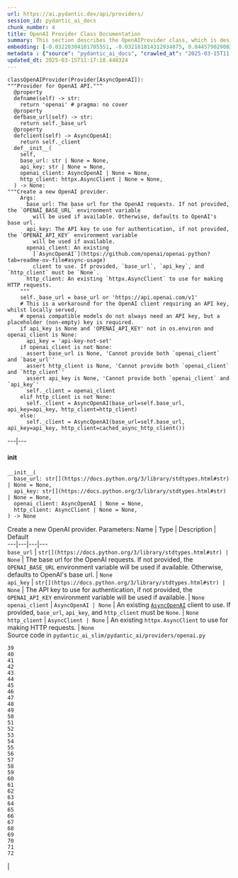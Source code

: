 ```yaml
---
url: https://ai.pydantic.dev/api/providers/
session_id: pydantic_ai_docs
chunk_number: 4
title: OpenAI Provider Class Documentation
summary: This section describes the OpenAIProvider class, which is designed for interfacing with the OpenAI API. Key properties like name, base_url, and client are outlined, along with the __init__ method that initializes the provider with optional parameters for base URL, API key, and existing OpenAI client.
embedding: [-0.03220304101705551, -0.032181814312934875, 0.04457902908325195, -0.04708394780755043, -0.0078119440004229546, -0.027808822691440582, -6.542569462908432e-05, 0.005641370080411434, 0.02948584407567978, -0.03160865604877472, 0.008172822184860706, -0.06444854289293289, 0.030292510986328125, -0.04551306739449501, -0.023117410019040108, -0.01876564882695675, -0.01541160698980093, 0.025770924985408783, -0.01885056123137474, 0.021132582798600197, 0.011728530749678612, 0.015050729736685753, 0.013320638798177242, 0.01821371726691723, -0.013511691242456436, -0.027341805398464203, -0.0015032155206426978, -0.012078793719410896, -0.02999531850218773, -0.019349422305822372, 0.03294602409005165, -0.013479849323630333, -0.018744420260190964, -0.009966596961021423, 0.005848343949764967, -0.024921800941228867, -0.025770924985408783, 0.018277401104569435, 0.02929479070007801, 0.01266256719827652, 0.02171635627746582, -0.07145381718873978, 0.022395655512809753, -0.015231167897582054, -0.019073456525802612, 0.015316080302000046, -0.01779976859688759, 0.024560922756791115, 0.022013548761606216, -0.025898292660713196, -0.024688290432095528, 0.05077763646841049, 0.014541254378855228, -0.03933568671345711, -0.012397215701639652, -0.02130240760743618, 0.02301127091050148, 0.00517700519412756, -0.027830051258206367, 0.010688353329896927, 0.03146005794405937, -0.016143977642059326, -0.017109856009483337, 0.01122966967523098, 0.010046202689409256, 0.006379046943038702, -0.0064851874485611916, 0.0305472481995821, -0.036767084151506424, -0.0008676989818923175, 0.01602722331881523, 0.028912683948874474, -0.04162832349538803, -0.00690974947065115, -0.023457061499357224, -0.012843006290495396, -0.03475041314959526, 0.13042549788951874, 0.015284238383173943, -0.024943027645349503, -0.04644710198044777, 0.00956857018172741, -0.03022882714867592, -0.003913932479918003, 0.0018760341918095946, -0.011484406888484955, -0.09229981899261475, -0.006341897416859865, 0.010614054277539253, -0.019954422488808632, -0.0020206505432724953, -0.03808322921395302, -0.027384260669350624, 0.01700371503829956, 0.047890614718198776, -0.005081478506326675, -0.010587519034743309, 0.013511691242456436, 0.005588299594819546, 0.029910406097769737, 0.0027437331154942513, -0.034219712018966675, -0.036024101078510284, 0.05005588009953499, 0.009414666332304478, -0.007228170987218618, 0.01584678329527378, 0.003802485065534711, 0.007074267137795687, -4.459664978639921e-06, -0.07005275785923004, 0.01653669774532318, 0.06011800467967987, -0.021822495386004448, -0.04381481558084488, 0.010253177024424076, 0.016303187236189842, 0.02638654038310051, -0.012503356672823429, -0.024242499843239784, -0.05965098738670349, -0.04767833277583122, 0.053070273250341415, 0.029103737324476242, 0.020909687504172325, -0.02583460882306099, 0.018648894503712654, -0.024921800941228867, -0.04670184105634689, -0.04954640567302704, -0.02568601258099079, 0.044706396758556366, 0.03744638338685036, -0.007562513928860426, -0.02144039049744606, -0.06839697062969208, -0.039951302111148834, 0.010168264620006084, -0.022077232599258423, 0.010035588406026363, -0.01802266389131546, -0.02906128205358982, 0.027193207293748856, 0.039993759244680405, 0.003086036304011941, -0.033243220299482346, -0.02222583070397377, -0.06444854289293289, -0.010767958126962185, 0.04644710198044777, -0.021238723769783974, 0.008448787033557892, -0.0019808479119092226, 0.020548809319734573, -0.01268379483371973, 0.009971904568374157, 0.00646926648914814, 0.044748853892087936, 0.04218025133013725, -0.013023445382714272, -0.0087831299751997, 0.07867137342691422, -0.028339525684714317, -0.0202940721064806, -0.01982705481350422, 0.0351325199007988, 0.0006172736175358295, -0.016324415802955627, -0.06788749247789383, -0.03617269918322563, 0.0011191193480044603, 0.021291794255375862, -0.06606187671422958, 0.028403209522366524, 0.023372147232294083, -0.030377423390746117, -0.003481409978121519, 0.024157587438821793, -0.028849000111222267, -0.06695345789194107, -0.01811819151043892, 0.03780726343393326, -0.046829208731651306, -0.017895296216011047, -0.047296226024627686, 0.014053008519113064, 3.337622547405772e-05, 0.0264714527875185, 0.04585271701216698, 0.005076171364635229, -1.313281973125413e-05, -0.04704149067401886, -0.001930431229993701, 0.002451846608892083, 0.03530234470963478, -0.026237942278385162, 0.028488121926784515, -0.07115662097930908, 0.05863203853368759, 0.019572315737605095, -0.011431336402893066, -0.03150251507759094, -0.0009473043610341847, -0.05752817541360855, 0.05761308968067169, -0.07616645842790604, -0.007068960461765528, -0.031353916972875595, 0.030334968119859695, 0.0009944041958078742, 0.007934005931019783, -0.05532045289874077, -0.003388536861166358, 0.023860394954681396, -0.0065807136707007885, -0.04865482449531555, -0.00826834887266159, 0.032839883118867874, 0.009202385321259499, 0.028021104633808136, 0.035005152225494385, 0.05065026879310608, -0.018977928906679153, -0.0031391065567731857, 0.04169200733304024, -0.0009711859747767448, 0.005450317170470953, -0.04440920427441597, -0.021737582981586456, 0.0138194989413023, 0.0023244780022650957, 0.045682892203330994, 0.0037069586105644703, 0.0024956294801086187, 0.03409234434366226, -0.007074267137795687, 0.020124247297644615, -0.011282740160822868, 0.04865482449531555, -0.006103081163018942, 0.032606374472379684, 0.0068726004101336, -0.005827115848660469, 0.024433553218841553, 0.045725345611572266, -0.012949146330356598, -0.008586769923567772, -0.055702559649944305, 0.024603378027677536, 0.019009770825505257, 0.05290044844150543, -0.0324365496635437, 0.015868011862039566, 0.004694065544754267, 0.0012166360393166542, -0.025749696418642998, 0.013246339745819569, 0.0025831954553723335, -0.05693379044532776, -0.03725533187389374, 0.022162146866321564, 0.011579933576285839, 0.003945774864405394, -0.02388162352144718, 0.008958262391388416, -0.01603783667087555, -0.02634408324956894, 0.0039325072430074215, -0.008454094640910625, 0.028063559904694557, 0.019657228142023087, 0.014551868662238121, 0.004572004079818726, -0.03538725897669792, 0.005598913878202438, 0.01051322091370821, 0.03874129801988602, 0.01613336242735386, -0.02611057460308075, -0.010996160097420216, -0.016568539664149284, -0.008814971894025803, 0.00020548146858345717, 0.0029825493693351746, 0.033710237592458725, -0.0033381201792508364, 0.0004637015226762742, -0.046234820038080215, -0.05706115812063217, 0.021291794255375862, 0.006310055498033762, 0.015358536504209042, -0.009133393876254559, -0.026959698647260666, 0.012121249921619892, 0.0015682266093790531, 0.03385883569717407, 0.006495801266282797, 0.04665938392281532, 0.0666138082742691, 0.075062595307827, -0.00414744159206748, 0.030653389170765877, 0.006479880306869745, -0.019699685275554657, 0.012726251035928726, 0.022056005895137787, 0.013012831099331379, 0.03897480666637421, -0.015316080302000046, -0.01718415506184101, 0.02301127091050148, 0.004012112505733967, -0.02241688407957554, -0.014658009633421898, 0.018245559185743332, 0.0003137780004180968, 0.013670902699232101, -0.030759530141949654, -0.017407050356268883, -0.08605875074863434, 0.014244060963392258, -0.022247059270739555, 0.0001966917043318972, -0.04266849905252457, 0.03587550297379494, 0.05948116257786751, -0.033243220299482346, -0.020994599908590317, 0.0029931634198874235, 0.030526021495461464, -0.03950551152229309, -0.011176599189639091, 0.009802079759538174, 0.015305466949939728, 0.007329004816710949, 0.05230605974793434, -0.021090125665068626, 0.03596041724085808, 0.015560204163193703, -0.05969344452023506, 0.007859707809984684, -0.04585271701216698, 0.01913714036345482, -0.054598696529865265, 0.021780040115118027, 0.046192366629838943, 0.05476852133870125, -0.010200106538832188, 0.02163144387304783, 0.018266787752509117, 0.02878531627357006, 0.003425686154514551, 0.012832392007112503, -0.04275341331958771, -0.007403302937746048, 0.03521743416786194, -0.020071176812052727, 0.011134142987430096, 0.007482908666133881, -0.03438953682780266, 0.017088627442717552, 0.004720600787550211, -0.0221833735704422, -0.0072759343311190605, -0.017852839082479477, 0.03952673822641373, -0.012025724165141582, -0.0026720883324742317, -0.00884681474417448, 0.013840727508068085, 0.01617581956088543, -0.008820279501378536, -0.012503356672823429, -0.03031373955309391, -0.030993038788437843, 0.014795992523431778, -0.007472294382750988, 0.016876347362995148, -0.0002852527250070125, 0.018086349591612816, -0.0036061250139027834, -0.008146286942064762, -0.016419941559433937, -0.01769362948834896, 0.0031046110671013594, 0.026556365191936493, -0.016855118796229362, -0.02458214946091175, 0.0213448628783226, 0.0138194989413023, -0.027978647500276566, -0.020347142592072487, -0.005540536716580391, -0.011590547859668732, 0.016059065237641335, 0.0015363843413069844, 0.005837730132043362, 0.032924797385931015, 0.03734024241566658, 0.012121249921619892, -0.014169762842357159, 0.012789935804903507, 0.04644710198044777, -0.02269284799695015, -0.031672339886426926, 0.07056223601102829, 0.017895296216011047, -0.005203540436923504, 0.014413885772228241, 0.034028660506010056, -0.03148128464818001, 0.009897605516016483, 0.025303905829787254, 0.003990884404629469, 0.012651952914893627, -0.017035556957125664, -0.008799050934612751, -0.012598882429301739, 0.02037898451089859, -0.007891549728810787, -0.06011800467967987, -0.028721632435917854, -0.04496113583445549, -0.052051324397325516, 0.035514626652002335, 0.007461680565029383, -0.012715637683868408, -0.03850778937339783, -0.023074954748153687, 0.03695813938975334, 0.014350201934576035, -0.02332969196140766, -0.053494833409786224, -0.01409546472132206, -0.008544313721358776, -0.07841663807630539, -0.015188711695373058, 0.015814941376447678, 0.0032611682545393705, 0.006394967902451754, -0.018425999209284782, -0.06941591948270798, -0.017523804679512978, -0.030568476766347885, -0.005261917598545551, 0.009993132203817368, -0.018935473635792732, 0.005832422990351915, 0.0406518280506134, -0.010996160097420216, 0.011240283958613873, 0.007987076416611671, 0.01136765256524086, -0.006214528810232878, -0.04971623048186302, 0.0232023224234581, 0.03275497257709503, -0.037361472845077515, -0.0023868356365710497, 0.04801798239350319, -0.04487622156739235, -0.04003621265292168, 0.012535198591649532, 0.02819092944264412, -0.025431275367736816, -0.028806544840335846, -0.01215309277176857, -0.010555677115917206, -0.0285093504935503, 0.0056519838981330395, 0.02541004680097103, 0.00381309911608696, -0.004510973114520311, -0.05901414155960083, -0.0539618544280529, 0.0003512588737066835, 0.003168295370414853, -0.003502638079226017, 0.018001437187194824, -0.010587519034743309, 0.020134860649704933, -0.06695345789194107, 0.03710673376917839, -0.01166484598070383, 0.024603378027677536, -0.03470795974135399, 0.010900634340941906, 0.016886960715055466, -0.027511630207300186, 0.00956326350569725, 0.05290044844150543, 0.01238660141825676, -0.007153872866183519, 0.0413099005818367, -0.03693690896034241, -0.027830051258206367, 0.02971935272216797, -0.047338683158159256, -0.004479131195694208, 0.004311959724873304, -0.02047451213002205, -0.015560204163193703, 0.054641153663396835, 0.005636062938719988, -0.04653201624751091, -0.009319139644503593, -0.003760028863325715, 0.00194104528054595, 0.03137514367699623, -0.07047732174396515, 0.027617769315838814, -0.008406330831348896, -0.018012050539255142, 0.008995410986244678, 0.0023218244314193726, 0.0230537261813879, -0.00041560656973160803, -0.0039033186621963978, -0.003977616783231497, -0.010157650336623192, -0.001889301696792245, -0.024327412247657776, -0.024284956976771355, -0.0033381201792508364, 0.010566291399300098, -0.03729778900742531, -0.033752694725990295, 0.010725501924753189, 0.032733745872974396, 0.03729778900742531, 0.0046967193484306335, 0.01432897336781025, 0.044748853892087936, -0.04653201624751091, 0.032839883118867874, 0.036851998418569565, -0.032924797385931015, -0.005917335394769907, -0.01931757852435112, -0.06105204299092293, 0.052518341690301895, 0.01042300183326006, -0.009319139644503593, 0.011972653679549694, 0.009749009273946285, -0.0006464622565545142, 0.016579153016209602, 0.02787250652909279, 0.03596041724085808, 0.0344744510948658, 0.002577888546511531, 0.009133393876254559, -0.024136360734701157, 0.026004433631896973, 0.016664065420627594, -0.01411669235676527, -0.0037414543330669403, 0.0651702955365181, -0.016090907156467438, -0.006007554940879345, -0.014180377125740051, 0.030886899679899216, 0.04007866978645325, 0.017226610332727432, 0.009117472916841507, 0.007265320513397455, -0.029740581288933754, -0.034453220665454865, -0.009419973008334637, 0.007472294382750988, 0.008390409871935844, 0.0015456717228516936, 0.004110292531549931, 0.009313832968473434, 0.025473730638623238, -0.002122810808941722, 0.00547685194760561, -0.020209159702062607, 0.03368901088833809, -0.025261450558900833, -0.021663285791873932, -0.02094152942299843, 0.03058970533311367, 0.0071114166639745235, -0.011930197477340698, -0.00914931483566761, 0.0433477982878685, 0.034453220665454865, 0.029082508757710457, -0.010019667446613312, 0.00884681474417448, -0.009955983608961105, -0.03784971684217453, -0.0344744510948658, -0.040418319404125214, 0.0022700808476656675, 0.008347953669726849, -0.027660226449370384, 0.0354933999478817, 0.01872319169342518, -0.012577654793858528, -0.009993132203817368, 0.025070397183299065, -0.0240726750344038, -0.051499392837285995, 0.030695846304297447, 0.007918084971606731, -0.01861705258488655, -0.014445728622376919, 0.017385821789503098, -0.013989323750138283, 0.007796023041009903, 0.01861705258488655, 0.01885056123137474, 0.015963537618517876, -0.040227267891168594, 0.03326444700360298, 0.04256235808134079, -0.0221833735704422, 0.00031908502569422126, -0.014647395350039005, 0.0018985889619216323, 0.05897168815135956, -0.016610994935035706, -0.029358474537730217, -0.041798148304224014, 0.0022899822797626257, -0.018510911613702774, 0.05655168369412422, -0.022247059270739555, 0.019211439415812492, 0.016653452068567276, -0.002122810808941722, 0.0012537852162495255, 0.01783161237835884, 0.0068089161068201065, -0.032691288739442825, -0.01266256719827652, -0.020824775099754333, -0.00014395311882253736, 0.0481453500688076, -0.038189370185136795, -0.004582617897540331, 0.02125995047390461, 0.008316111750900745, -0.042350076138973236, 0.0008849467849358916, 0.032372865825891495, -0.03808322921395302, 0.0006613882724195719, 0.0191265270113945, -0.03725533187389374, -0.00965878926217556, 0.022247059270739555, -0.010826335288584232, -0.009191771037876606, -0.008167514577507973, 0.004572004079818726, 0.043644990772008896, -0.05481097847223282, -0.013193270191550255, -0.008146286942064762, 0.013617832213640213, -0.0007960540824569762, 0.018054507672786713, 0.051499392837285995, 9.295590280089527e-05, -0.026789873838424683, -0.03587550297379494, 0.002730465494096279, 0.035833049565553665, -0.006410888861864805, -0.0016531390137970448, 0.010683045722544193, -0.025579871609807014, 0.04589517042040825, -0.024051448330283165, -0.015655729919672012, 0.026832329109311104, 0.02689601480960846, 0.025303905829787254, -0.03050479292869568, 0.01007804460823536, 0.04162832349538803, -0.027702681720256805, -0.0018070427468046546, 0.0049169608391821384, -0.00022073916625231504, -0.0019184903940185905, -0.013660288415849209, -0.0029745888896286488, -0.023733025416731834, 0.016748977825045586, 0.06962820142507553, 0.003117878455668688, 0.011144757270812988, 0.007053039036691189, 0.020368371158838272, -0.007037118077278137, -0.01527362409979105, -0.014711079187691212, 0.008008304052054882, 0.0029135579243302345, -0.024454781785607338, 0.013840727508068085, -0.025303905829787254, -0.004874504636973143, 0.018924858421087265, -0.017258452251553535, -0.01977398432791233, -0.010311554186046124, -0.016600381582975388, 0.011590547859668732, -0.011346423998475075, 0.003231979673728347, 0.030993038788437843, 0.0100727379322052, -0.002884369343519211, -0.019529860466718674, -0.02343583293259144, 0.012206162326037884, -7.343806373683037e-06, -0.014307745732367039, -0.003255861345678568, -0.012874848209321499, 0.048400089144706726, 0.032181814312934875, -0.03358286991715431, 0.0040704901330173016, -0.026131803169846535, -0.048400089144706726, 0.0007084881654009223, -0.00025904926587827504, 0.008278962224721909, -0.013893797062337399, -0.034686729311943054, -0.011707302182912827, -0.054131679236888885, -0.017226610332727432, -0.0032134049106389284, -0.027554085478186607, 0.014084850437939167, 0.0338163785636425, -0.0025725814048200846, -0.005267224740236998, -0.0014395311009138823, 0.020676178857684135, 0.00919707864522934, 0.006166765931993723, -0.013182655908167362, 0.004192551597952843, 0.019338807091116905, -0.010465458035469055, 0.012789935804903507, 0.02532513439655304, -0.0026203447487205267, 0.0020392253063619137, -0.009419973008334637, 0.030929354950785637, 0.002076374366879463, -0.006930977571755648, -0.0039033186621963978, 0.033986203372478485, -0.019020386040210724, -0.018054507672786713, -0.012694409117102623, -0.019423719495534897, 0.04856991395354271, -0.00011625706974882632, 0.006655012257397175, 0.016005994752049446, 0.0035265195183455944, 0.02920987829566002, 0.009573876857757568, -0.0240726750344038, -0.02282021753489971, -0.022714076563715935, -0.013777042739093304, -0.04954640567302704, 0.011250898241996765, 0.03640620782971382, -0.010433615185320377, 0.009653482586145401, 0.03458058834075928, 0.017863454297184944, -0.007159180007874966, -0.006002247799187899, -0.011898355558514595, 0.004017419647425413, -0.04759342223405838, 0.005224768538028002, 0.020081792026758194, 0.020920300856232643, 0.0029109043534845114, 0.011006774380803108, 0.014371429570019245, -0.04300814867019653, -0.04806043952703476, 0.0049700308591127396, 0.0203259140253067, 0.04598008468747139, -0.003558361902832985, -0.009138700552284718, 0.003141760127618909, 0.01908406987786293, -0.005360097624361515, -0.0012962414184585214, 0.0019569662399590015, -0.02250179648399353, -0.002382855163887143, 0.04848499968647957, 0.005736896302551031, -0.022990042343735695, 0.0013970748987048864, 0.005943870637565851, 0.00748821534216404, -0.017226610332727432, -0.026513908058404922, 0.018606437370181084, 0.005795273929834366, 0.020272843539714813, -0.009605719707906246, 0.03173602372407913, 0.0006521009490825236, -0.02971935272216797, -0.023266008123755455, 0.009579184465110302, 0.015581431798636913, 0.014732307754456997, 0.016950644552707672, -0.022331971675157547, 0.05069272592663765, 0.010131115093827248, 0.016855118796229362, 0.01150563545525074, -0.004975338000804186, 0.018192488700151443, -0.022905129939317703, 0.05430150404572487, 0.0008511145133525133, -0.034729186445474625, 0.020920300856232643, 0.018139420077204704, -0.0276389978826046, -0.058674491941928864, -0.015931695699691772, 0.04542815312743187, 0.003101957496255636, 0.02301127091050148, 0.004877157974988222, -0.0003840960853267461, 0.04194674268364906, -0.043135516345500946, -0.019752755761146545, -0.00262299831956625, -0.03332813084125519, 0.027426717802882195, -0.015231167897582054, -0.003977616783231497, -0.005832422990351915, -0.03385883569717407, 0.03627884015440941, 0.012874848209321499, 0.011123529635369778, -0.034495677798986435, 0.0016093560261651874, 0.0023868356365710497, -0.009350982494652271, -0.036809541285037994, 0.019657228142023087, 0.007212250027805567, -0.03593919053673744, 0.03126900643110275, 0.0221833735704422, 0.02135547809302807, -0.049461495131254196, 0.005609527695924044, -0.030165143311023712, 0.012620110996067524, 0.0429869219660759, -0.01908406987786293, -0.06474573165178299, -0.0167277492582798, -0.01525239646434784, 0.01423344761133194, -0.00187205383554101, -0.002953360788524151, 0.002455826848745346, 0.021695127710700035, -0.03540848568081856, -0.02846689522266388, -0.007955233566462994, -0.02906128205358982, 0.004840008914470673, 0.008225892670452595, 0.029740581288933754, 0.04912184551358223, 0.028997596353292465, 0.009664096869528294, 0.023117410019040108, 0.015316080302000046, 0.010136421769857407, -0.0003429666394367814, -0.0016571192536503077, -0.009350982494652271, 0.051541849970817566, 0.04899447411298752, 0.005248649977147579, -0.027341805398464203, 0.0165473110973835, -0.013118971139192581, 0.016717135906219482, 0.033667780458927155, -0.00857084896415472, -0.0344744510948658, 0.020686792209744453, 0.017852839082479477, 0.023902850225567818, 0.04975868761539459, 0.010778572410345078, -0.009573876857757568, -0.010852870531380177, 0.006373739801347256, -9.967260848497972e-05, -0.015538975596427917, -0.027893735095858574, 0.0053839790634810925, -0.01344800740480423, -0.041564635932445526, 0.0018096963176503778, -0.004866544157266617, -0.012121249921619892, 0.029337245970964432, -0.04039709270000458, 0.010237256065011024, -0.017852839082479477, -0.0038396341260522604, -0.04205288365483284, 0.024242499843239784, -0.006920363754034042, -0.01488090492784977, 0.04398464038968086, -0.018563982099294662, 0.018150033429265022, -0.017683014273643494, -0.025983205065131187, -0.00601816875860095, -0.05782536789774895, -0.01065120380371809, 0.041246216744184494, 0.01788468286395073, 0.023669341579079628, -0.02130240760743618, -0.013893797062337399, -0.044748853892087936, -0.005986326839774847, 0.04173446074128151, 0.006920363754034042, 0.023945307359099388, 0.010173571296036243, 0.0008159554563462734, -0.04048200324177742, 0.0006116348668001592, 0.010465458035469055, 0.00738207483664155, -0.04063060134649277, -0.014658009633421898, -0.009393438696861267, 0.012641338631510735, -0.010624668560922146, 0.022395655512809753, 0.02075047604739666, -0.025303905829787254, -0.016345644369721413, -0.022331971675157547, 0.052942905575037, 0.009239534847438335, -0.010693660005927086, 0.029146194458007812, 0.026768645271658897, 0.04759342223405838, -0.017778541892766953, 0.0007078247726894915, 0.002577888546511531, 0.024794431403279305, -0.0067399246618151665, 0.03022882714867592, 0.011038616299629211, 0.0044340211898088455, 0.010943090543150902, 0.0037653357721865177, 0.0008020245004445314, 0.038061998784542084, 0.020347142592072487, -0.04009989649057388, 0.03358286991715431, 0.03784971684217453, 0.0033487342298030853, -0.017863454297184944, -0.0016703868750482798, 0.00024113805557135493, 0.01588924042880535, -0.017131084576249123, -0.014520026743412018, 0.013777042739093304, -0.00646926648914814, -0.02517653815448284, -0.04241376370191574, -0.024921800941228867, -0.022119689732789993, -0.03082321397960186, -0.009377516806125641, -0.008597384206950665, 0.017407050356268883, -0.021472232416272163, -0.019986264407634735, -0.022586708888411522, -0.03903849422931671, -0.006198607850819826, 0.010099273175001144, -0.01668529398739338, -0.0138194989413023, -0.011102301068603992, 0.029464615508913994, 0.04954640567302704, -0.006777073722332716, -0.0015907813794910908, 0.044154465198516846, -0.018330471590161324, 0.005657291039824486, 0.021546531468629837, -0.01783161237835884, -0.000688586791511625, -0.027108294889330864, -0.022756533697247505, -0.011197827756404877, 0.0037998314946889877, 0.0512022003531456, -0.004150095395743847, -0.041246216744184494, 0.006028783041983843, 0.02776636742055416, 0.034495677798986435, 0.06117941066622734, 0.03169356659054756, 0.016377486288547516, 0.005033715162426233, -0.0024332720786333084, 0.005394593346863985, -0.02222583070397377, 0.009579184465110302, -0.009695938788354397, 0.013023445382714272, -0.0240726750344038, -0.01876564882695675, -0.03146005794405937, -0.016950644552707672, 0.027108294889330864, -0.010890020057559013, -0.0069044423289597034, -0.022947585210204124, -0.013564761728048325, 0.016950644552707672, 0.029549527913331985, -0.003722879569977522, 0.04810289666056633, 0.02944338694214821, -0.012577654793858528, -0.0003197483893018216, -0.01603783667087555, -0.005450317170470953, -0.05383448302745819, 0.0036034714430570602, -0.001954312901943922, -0.010396466590464115, -0.018797490745782852, -0.008008304052054882, -0.030801987275481224, -0.005535229574888945, 0.01217432040721178, 0.02226828597486019, -0.010900634340941906, -0.00021078849385958165, -0.003054194152355194, -0.01617581956088543, 0.03706428036093712, 0.017173539847135544, 0.029889177531003952, 0.018150033429265022, 0.0026070771273225546, 0.04385727271437645, 0.02855180762708187, 0.04585271701216698, -0.019614772871136665, 0.0013161427341401577, 0.006522336509078741, 0.044154465198516846, 0.003446914255619049, -0.01152686309069395, 0.04292323812842369, 0.009653482586145401, 0.039675336331129074, -0.0009227593545801938, -0.04699903354048729, 0.00047464724048040807, 0.025006713345646858, -0.029082508757710457, -0.022523023188114166, 0.01346923504024744, -0.004850622732192278, 0.02638654038310051, 0.011537477374076843, -0.01839415729045868, -0.029146194458007812, -0.020272843539714813, 0.01700371503829956, -0.0012053585378453135, 0.04294446483254433, -0.004943496081978083, 0.02787250652909279, 0.003465488785877824, 0.004885118454694748, -0.0026256516575813293, 0.029740581288933754, -0.0036273531150072813, -0.029676897451281548, -0.015655729919672012, 0.01876564882695675, -0.0025168575812131166, 0.02453969419002533, -0.037043049931526184, 0.007127337623387575, -0.050013426691293716, 0.032181814312934875, -0.017460118979215622, -0.0018150033429265022, 0.01992258056998253, -0.0049912589602172375, 0.0018946087220683694, -0.022756533697247505, -0.01575125753879547, 0.007822558283805847, -0.02186495251953602, 0.010417694225907326, 0.034219712018966675, -0.027978647500276566, 0.054174136370420456, -0.009154622443020344, -0.0015562857734039426, -0.021281179040670395, 0.036024101078510284, 0.00452954787760973, 0.016568539664149284, 0.022034777328372, -0.022629164159297943, -0.03517497703433037, -0.03290357068181038, -0.002571254735812545, 0.004521587397903204, 0.02466706372797489, -0.001617316622287035, 0.016165204346179962, 0.010030281729996204, -0.02360565774142742, 0.026832329109311104, 0.003534480230882764, -0.004691412206739187, 0.018776262179017067, -0.0008298864122480154, -0.013925639912486076, 0.019168982282280922, 0.016186432912945747, -0.012991602532565594, -0.01727968081831932, 0.029549527913331985, -0.014169762842357159, 0.03205444663763046, -0.015369150787591934, -0.005519308149814606, -0.006930977571755648, -0.010359317064285278, 0.004274810664355755, 0.006119002588093281, -0.0310567244887352, -0.009372210130095482, 0.005134548991918564, 0.036576032638549805, -0.017534418031573296, 0.014965817332267761, -0.0416707769036293, 0.008470015600323677, -0.005192926153540611, -0.03428339585661888, -0.029316019266843796, -0.014774763956665993, -0.004664876963943243, 0.02343583293259144, 0.043602537363767624, 0.009626947343349457, -0.0009207692346535623, -0.027150752022862434, -0.0021453658118844032, 0.009260762482881546, 0.02897636964917183, 0.0023019229993224144, -0.002504916861653328, -0.017109856009483337, 0.018553366884589195, -0.011675460264086723, 0.02509162575006485, -0.02536758966743946, -0.0005575695540755987, 0.022289514541625977, -0.01150563545525074, -0.006108388304710388, 0.029655668884515762, 8.89756265678443e-05, 0.04704149067401886, -0.014339587651193142, -0.011102301068603992, 0.028063559904694557, 0.006559485569596291, -0.007679268252104521, 0.0006003574817441404, 0.005540536716580391, 0.005736896302551031, 0.0059544844552874565, -0.006755845621228218, 0.019572315737605095, -0.007583742029964924, -0.0320756733417511, -0.020761091262102127, 0.010348702780902386, 0.006639091297984123, -0.010470764711499214, 0.03392251953482628, -0.021843723952770233, 0.01201510988175869, 0.001749992254190147, 0.053027816116809845, -0.00854962132871151, -0.0032823963556438684, -0.05370711535215378, 0.019115911796689034, 0.01742827706038952, 0.03850778937339783, 0.03761620819568634, 0.03886866942048073, -0.02375425398349762, 0.021143196150660515, -0.019094685092568398, -0.0018587863305583596, 0.008947648108005524, 0.007679268252104521, -0.001471373368985951, 0.02772391028702259, 0.02980426512658596, 0.031544968485832214, 0.0402909517288208, -0.02611057460308075, 0.014636781066656113, -0.012768707238137722, 0.024751976132392883, 0.008671682327985764, -0.006792995147407055, -0.044196922332048416, 0.019158368930220604, -0.01653669774532318, 5.850168236065656e-05, -0.034410763531923294, -0.03852901980280876, 0.010157650336623192, 0.006065932102501392, -0.025707239285111427, -0.041755691170692444, 0.008390409871935844, -0.024794431403279305, 0.001833577873185277, -0.01432897336781025, -0.04048200324177742, 0.03262760490179062, 0.03277619928121567, 0.01862766593694687, -0.02791496366262436, -0.03027128428220749, 0.0010627321898937225, -0.030483564361929893, -0.0065754069946706295, -0.002112196758389473, 0.027426717802882195, 0.00704773236066103, -0.010253177024424076, 0.012322917580604553, 0.0009161256020888686, -0.0002630295348353684, 0.02971935272216797, 0.026259170845150948, -0.031120408326387405, 0.0045587364584207535, 0.024178816005587578, 0.0029109043534845114, -0.027108294889330864, -0.010900634340941906, 0.006617863196879625, -0.02057003788650036, -0.020718634128570557, -0.004548122175037861, 0.005498080048710108, -0.03156619891524315, -0.022353198379278183, -0.029889177531003952, 0.06262291967868805, 0.018309244886040688, -0.031948305666446686, 0.03430462256073952, 0.009281991049647331, 0.021514687687158585, -0.0256011001765728, 0.0009672057349234819, 0.011675460264086723, 0.011484406888484955, 0.001471373368985951, -0.00871413853019476, 0.015613274648785591, -0.005800580605864525, 0.005885493475943804, 0.003277089446783066, -0.012768707238137722, 0.012142478488385677, -0.011102301068603992, -0.005214154254645109, 0.0324365496635437, 0.01095370389521122, -0.010943090543150902, -0.027341805398464203, -0.018818719312548637, -0.005429089069366455, 0.0036645024083554745, -0.01700371503829956, -0.027596542611718178, -0.025261450558900833, -0.02130240760743618, 0.015347923152148724, -0.01238660141825676, 0.0019450255203992128, -0.023860394954681396, 0.002807417418807745, 0.005620141979306936, 0.007074267137795687, -4.892415745416656e-05, 0.003972310107201338, 0.005360097624361515, 0.016324415802955627, 0.0012723597465083003, 0.006936284713447094, 0.0004355079145170748, -0.009276683442294598, 0.03430462256073952, -0.03322198987007141, -0.0317784808576107, 0.02388162352144718, -0.013193270191550255, 0.020824775099754333, -0.00031576812034472823, 0.01917959749698639, 0.010985546745359898, -0.00446055643260479, 0.015730028972029686, 0.03109917975962162, -0.012768707238137722, 0.015836169943213463, -0.017035556957125664, 0.0002063106803689152, 0.038698844611644745, -0.01742827706038952, 0.010014360770583153, 0.02269284799695015, 0.0028578341007232666, -0.045215871185064316, -0.007270627189427614, -0.031247776001691818, -0.03568445146083832, -0.0052884528413414955, -0.021451003849506378, 0.059820812195539474, 0.03305216506123543, 0.0032717823050916195, 0.050395529717206955, -0.005031061824411154, -0.00012372007768135518, -0.043050605803728104, -0.004441981669515371, 0.0062569850124418736, 0.0002510887279640883, -0.034134797751903534, 0.014923361130058765, 0.034028660506010056, 0.05689133331179619, -0.004675491247326136, 0.013288795948028564, -0.03368901088833809, 0.01635625772178173, -0.009504885412752628, 0.0010196126531809568, -0.0022899822797626257, 0.022586708888411522, 0.005965098738670349, 0.029422158375382423, 0.010385852307081223, 0.003659195266664028, -0.030419880524277687, 0.003974963445216417, 0.007785409223288298, 0.01539037935435772, -0.051541849970817566, -0.009573876857757568, 0.009446508251130581, 0.004887772258371115, 0.009589798748493195, -0.007774794939905405, 0.0038847438991069794, -0.009340368211269379, -0.02292635850608349, -0.0007356866844929755, 0.045725345611572266, -0.005582992918789387, -0.002560640685260296, -0.011463179253041744, 0.04551306739449501, -0.016748977825045586, -0.0038316736463457346, 0.05281553417444229, 0.016112135723233223, -0.019752755761146545, -0.0022554865572601557, 0.0038316736463457346, 0.009069710038602352, 0.024136360734701157, -0.00829488318413496, -0.0018070427468046546, 0.00666562607511878, 0.06045765429735184, 0.0201454758644104, -0.013256954029202461, -0.002207723446190357, 0.015125027857720852, 0.0013280835701152682, -0.019742142409086227, -0.002187822014093399, 0.019763369113206863, 9.618986950954422e-05, 0.0371704176068306, 0.007551899645477533, -0.00187205383554101, -0.051966410130262375, -0.017449505627155304, -0.017672400921583176, -0.009536728262901306, 0.03341304510831833, 0.01986951008439064, -0.005736896302551031, 0.03046233579516411, -0.025622326880693436, -0.0010428308742120862, 0.029591985046863556, 0.010614054277539253, 0.01973152719438076, 0.0055564576759934425, 0.024093903601169586, 0.02897636964917183, 0.017491962760686874, 0.026959698647260666, -0.006888521369546652, -0.016855118796229362, 0.02296881377696991, -0.006676240358501673, -0.014933974482119083, 0.0016531390137970448, 0.07293978333473206, 0.00857615564018488, 0.018797490745782852, -0.019890738651156425, 0.007673961576074362, -0.03379514813423157, -0.002218337496742606, 0.0004116263007745147, -0.004197858739644289, 0.014541254378855228, -0.012259232811629772, 0.0026614742819219828, 0.0049169608391821384, 0.00673461752012372, -0.011770986951887608, 0.0036061250139027834, -0.02277776040136814, -0.006888521369546652, 0.01058221235871315, 0.013734586536884308, 0.021196266636252403, 0.012429057620465755, 0.002852527191862464, -0.00194104528054595, -0.027830051258206367, -0.007981768809258938, -0.011622389778494835, 0.04449411854147911, 0.013225112110376358, -0.007472294382750988, -0.012418444268405437, 0.002751693595200777, -0.032096900045871735, -0.019105298444628716, 0.0006580713670700788, 0.009446508251130581, -0.01820310391485691, -0.008183436468243599, -0.008894577622413635, 0.016207661479711533, 0.018139420077204704, -0.03517497703433037, -0.006458652205765247, -0.004081103950738907, -0.005779352504760027, 0.02430618554353714, 0.0266200490295887, 0.011962039396166801, 0.01488090492784977, -0.017725471407175064, -0.0020060562528669834, -0.0005738222971558571, 0.010417694225907326, -0.00500452658161521, -0.012843006290495396, -0.033752694725990295, -0.018224332481622696]
metadata : {"source": "pydantic_ai_docs", "crawled_at": "2025-03-15T11:17:18.448324", "url_path": "/api/providers/", "chunk_size": 3592}
updated_dt: 2025-03-15T11:17:18.448324
---
```

```
classOpenAIProvider(Provider[AsyncOpenAI]):
"""Provider for OpenAI API."""
  @property
  defname(self) -> str:
    return 'openai' # pragma: no cover
  @property
  defbase_url(self) -> str:
    return self._base_url
  @property
  defclient(self) -> AsyncOpenAI:
    return self._client
  def__init__(
    self,
    base_url: str | None = None,
    api_key: str | None = None,
    openai_client: AsyncOpenAI | None = None,
    http_client: httpx.AsyncClient | None = None,
  ) -> None:
"""Create a new OpenAI provider.
    Args:
      base_url: The base url for the OpenAI requests. If not provided, the `OPENAI_BASE_URL` environment variable
        will be used if available. Otherwise, defaults to OpenAI's base url.
      api_key: The API key to use for authentication, if not provided, the `OPENAI_API_KEY` environment variable
        will be used if available.
      openai_client: An existing
        [`AsyncOpenAI`](https://github.com/openai/openai-python?tab=readme-ov-file#async-usage)
        client to use. If provided, `base_url`, `api_key`, and `http_client` must be `None`.
      http_client: An existing `httpx.AsyncClient` to use for making HTTP requests.
    """
    self._base_url = base_url or 'https://api.openai.com/v1'
    # This is a workaround for the OpenAI client requiring an API key, whilst locally served,
    # openai compatible models do not always need an API key, but a placeholder (non-empty) key is required.
    if api_key is None and 'OPENAI_API_KEY' not in os.environ and openai_client is None:
      api_key = 'api-key-not-set'
    if openai_client is not None:
      assert base_url is None, 'Cannot provide both `openai_client` and `base_url`'
      assert http_client is None, 'Cannot provide both `openai_client` and `http_client`'
      assert api_key is None, 'Cannot provide both `openai_client` and `api_key`'
      self._client = openai_client
    elif http_client is not None:
      self._client = AsyncOpenAI(base_url=self.base_url, api_key=api_key, http_client=http_client)
    else:
      self._client = AsyncOpenAI(base_url=self.base_url, api_key=api_key, http_client=cached_async_http_client())

```
  
---|---  
####  __init__
```
__init__(
  base_url: str[](https://docs.python.org/3/library/stdtypes.html#str) | None = None,
  api_key: str[](https://docs.python.org/3/library/stdtypes.html#str) | None = None,
  openai_client: AsyncOpenAI | None = None,
  http_client: AsyncClient | None = None,
) -> None

```

Create a new OpenAI provider.
Parameters:
Name | Type | Description | Default  
---|---|---|---  
`base_url` |  `str[](https://docs.python.org/3/library/stdtypes.html#str) | None` |  The base url for the OpenAI requests. If not provided, the `OPENAI_BASE_URL` environment variable will be used if available. Otherwise, defaults to OpenAI's base url. |  `None`  
`api_key` |  `str[](https://docs.python.org/3/library/stdtypes.html#str) | None` |  The API key to use for authentication, if not provided, the `OPENAI_API_KEY` environment variable will be used if available. |  `None`  
`openai_client` |  `AsyncOpenAI | None` |  An existing [`AsyncOpenAI`](https://github.com/openai/openai-python?tab=readme-ov-file#async-usage) client to use. If provided, `base_url`, `api_key`, and `http_client` must be `None`. |  `None`  
`http_client` |  `AsyncClient | None` |  An existing `httpx.AsyncClient` to use for making HTTP requests. |  `None`  
Source code in `pydantic_ai_slim/pydantic_ai/providers/openai.py`
```
39
40
41
42
43
44
45
46
47
48
49
50
51
52
53
54
55
56
57
58
59
60
61
62
63
64
65
66
67
68
69
70
71
72
```
|